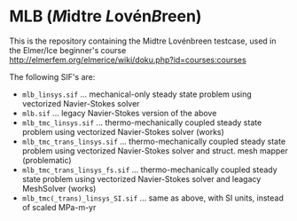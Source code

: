 # MLB (*M*idtre *L*ovén*B*reen)
This is the repository containing the Midtre Lovénbreen testcase, used in the Elmer/Ice beginner's course http://elmerfem.org/elmerice/wiki/doku.php?id=courses:courses 

The following SIF's are:
* `mlb_linsys.sif`    ... mechanical-only steady state problem using vectorized Navier-Stokes solver
* `mlb.sif`            ... legacy Navier-Stokes version of the above
* `mlb_tmc_linsys.sif` ... thermo-mechanically coupled steady state problem using vectorized Navier-Stokes solver (works)
* `mlb_tmc_trans_linsys.sif`   ...  thermo-mechanically coupled steady state problem using vectorized Navier-Stokes solver and struct. mesh mapper (problematic)
* `mlb_tmc_trans_linsys_fs.sif` ...  thermo-mechanically coupled steady state problem using vectorized Navier-Stokes solver and leagacy MeshSolver (works)
* `mlb_tmc(_trans)_linsys_SI.sif`   ... same as above, with SI units, instead of scaled MPa-m-yr
